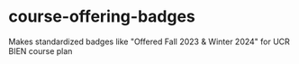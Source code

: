 # course-offering-badges
Makes standardized badges like "Offered Fall 2023 &amp; Winter 2024" for UCR BIEN course plan
